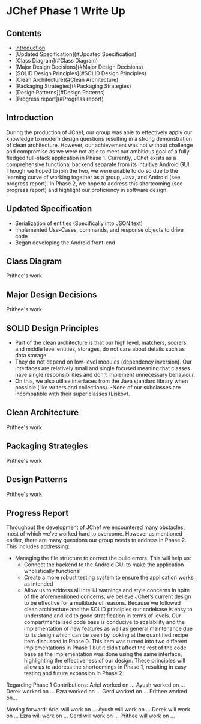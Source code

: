 # JChef Phase 1 Write Up

## Contents

* [Introduction](#introduction)
* [Updated Specification](#Updated Specification)
* [Class Diagram](#Class Diagram)
* [Major Design Decisions](#Major Design Decisions)
* [SOLID Design Principles](#SOLID Design Principles)
* [Clean Architecture](#Clean Architecture)
* [Packaging Strategies](#Packaging Strategies)
* [Design Patterns](#Design Patterns)
* [Progress report](#Progress report)

## Introduction

During the production of JChef, our group was able to effectively apply our knowledge to modern design questions resulting in a strong demonstration of clean architecture. However, our achievement was not without challenge and compromise as we were not able to meet our ambitious goal of a fully-fledged full-stack application in Phase 1. Currently, JChef exists as a comprehensive functional backend separate from its intuitive Android GUI. Though we hoped to join the two, we were unable to do so due to the learning curve of working together as a group, Java, and Android (see progress report). In Phase 2, we hope to address this shortcoming (see progress report) and highlight our proficiency in software design. 

## Updated Specification
- Serialization of entities (Specifically into JSON text)
- Implemented Use-Cases, commands, and response objects to drive code
- Began developing the Android front-end 


## Class Diagram

Prithee's work

## Major Design Decisions

Prithee's work

## SOLID Design Principles
- Part of the clean architecture is that our high level, matchers, scorers, and middle level entities, storages, do not care about details such as data storage. 
- They do not depend on low-level modules (dependency inversion). Our interfaces are relatively small and single focused meaning that classes have single responsibilities and don't implement unnecessary behaviour. 
- On this, we also utilise interfaces from the Java standard library when possible (like writers and collections). 
-None of our subclasses are incompatible with their super classes (Liskov).


## Clean Architecture

Prithee's work

## Packaging Strategies

Prithee's work

## Design Patterns

Prithee's work

## Progress Report

Throughout the development of JChef we encountered many obstacles, most of which we’ve worked hard to overcome. However as mentioned earlier, there are many questions our group needs to address in Phase 2. This includes addressing:
- Managing the file structure to correct the build errors. This will help us:
    - Connect the backend to the Android GUI to make the application wholistically functional
    - Create a more robust testing system to ensure the application works as intended
    - Allow us to address all IntelliJ warnings and style concerns
In spite of the aforementioned concerns, we believe JChef’s current design to be effective for a multitude of reasons. Because we followed clean architecture and the SOLID principles our codebase is easy to understand and led to good stratification in terms of levels. Our compartmentalized code base is conducive to scalability and the implementation of new features as well as general maintenance due to its design which can be seen by looking at the quantified recipe item discussed in Phase 0. This item was turned into two different implementations in Phase 1 but it didn’t affect the rest of the code base as the implementation was done using the same interface, highlighting the effectiveness of our design. These principles will allow us to address the shortcomings in Phase 1, resulting in easy testing and future expansion in Phase 2. 

Regarding Phase 1 Contributions:
Ariel worked on … 
Ayush worked on … 
Derek worked on … 
Ezra worked on …
Gerd worked on …
Prithee worked on…

Moving forward:
Ariel will work on … 
Ayush will work on … 
Derek will work on … 
Ezra will work on …
Gerd will work on …
Prithee will work on …

